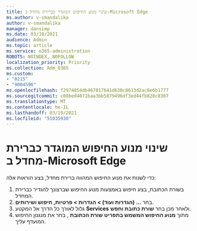 ```yaml
---
title: שינוי מנוע החיפוש המוגדר כברירת מחדל ב-Microsoft Edge
ms.author: v-smandalika
author: v-smandalika
manager: dansimp
ms.date: 03/18/2021
audience: Admin
ms.topic: article
ms.service: o365-administration
ROBOTS: NOINDEX, NOFOLLOW
localization_priority: Priority
ms.collection: Adm_O365
ms.custom:
- "8215"
- "9004596"
ms.openlocfilehash: f2974854db467017641d638c8613d2ac8e6b1777
ms.sourcegitcommit: c08bed4071baa3bb5879496df3ed44fb828c8367
ms.translationtype: MT
ms.contentlocale: he-IL
ms.lasthandoff: 03/19/2021
ms.locfileid: "51035930"
---
```

# <a name="change-your-default-search-engine-in-microsoft-edge"></a>שינוי מנוע החיפוש המוגדר כברירת מחדל ב-Microsoft Edge

כדי לשנות את מנוע החיפוש המהווה ברירת מחדל, בצע הוראות אלה:
1. בשורת הכתובת, בצע חיפוש באמצעות מנוע החיפוש שברצונך להגדיר כברירת המחדל.
2. בחר **... (הגדרות ועוד) > הגדרות > פרטיות, חיפוש ושירותים**.
3. גלול לאורך כל הדרך אל המקטע **Services** ולאחר מכן בחר **שורת כתובת וחפש**.
4. מתוך **מנוע החיפוש המשמש בתפריט שורת הכתובת** , בחר את מנגנון החיפוש המועדף עליך.


